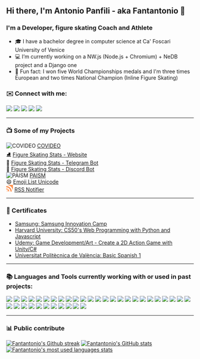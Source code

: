 ## Hi there, I'm Antonio Panfili - aka Fantantonio 👋

### I'm a Developer, figure skating Coach and Athlete

* 🎓 I have a bachelor degree in computer science at Ca' Foscari University of Venice 
* 💻 I’m currently working on a NW.js (Node.js + Chromium) + NeDB project and a Django one
* 🏅 Fun fact: I won five World Championships medals and I'm three times European and two times National Champion (Inline Figure Skating)

### ✉️ Connect with me:

[![](https://img.shields.io/badge/-youtube-ff0000?style=flat-square)](https://www.youtube.com/channel/UC1nY3r2ua2XbtWBBJk3Ki-w)
[![](https://img.shields.io/badge/-twitter-1C9CEA?style=flat-square)](https://twitter.com/AntonioPanfili)
[![](https://img.shields.io/badge/-linkedin-0073B1?style=flat-square)](https://www.linkedin.com/in/antonio-panfili/)
[![](https://img.shields.io/badge/-instagram-c32aa3?style=flat-square)](https://www.instagram.com/antonio_panfili/)
[![](https://img.shields.io/badge/-tiktok-ee1d52?style=flat-square)](https://www.tiktok.com/@apfantantonio)
<br>

---

### 📺 Some of my Projects

<img alt="COVIDEO" width="18px" src="https://www.covideo.it/img/favicon/android-icon-48x48.png"> [COVIDEO](https://www.covideo.it)<br>
⛸ [Figure Skating Stats - Website](http://www.figureskatingstats.com)<br>
📲 [Figure Skating Stats - Telegram Bot](https://t.me/figureskatingstats)<br>
📱 [Figure Skating Stats - Discord Bot](https://discord.gg/pHPmwfyWTD)<br>
<img alt="PAISM" width="18px" src="http://www.artisticoinlinesanmarco.it/wp-content/uploads/2021/07/Logo_32x32.png"> [PAISM](http://www.artisticoinlinesanmarco.it)<br>
😄 [Emoji List Unicode](https://github.com/Fantantonio/Emoji-List-Unicode) <br>
<img alt="RSS Notifier" width="18px" src="https://github.com/Fantantonio/rss_notifier/blob/master/asset/img/logo.png?raw=true"> [RSS Notifier](https://github.com/Fantantonio/rss_notifier)<br>

---

### 📜 Certificates
* [Samsung: Samsung Innovation Camp](https://innovationcamp.it/)<br>
* [Harvard University: CS50's Web Programming with Python and Javascript](https://certificates.cs50.io/e1d8f6f8-5449-49e3-ab33-691d58eeed01.pdf?size=letter)<br>
* [Udemy: Game Development/Art - Create a 2D Action Game with Unity/C#](ude.my/UC-0L8HOEXK)<br>
* [Universitat Politècnica de València: Basic Spanish 1](https://courses.edx.org/certificates/92464202ef884193894d00eb39b39184)

---

### 📚 Languages and Tools currently working with or used in past projects:
![](https://badgen.net/badge/%20/Android%20Studio/green?style=flat) ![](https://badgen.net/badge/%20/Arduino/cyan?style=flat) ![](https://badgen.net/badge/%20/Blender/orange?style=flat) ![](https://badgen.net/badge/%20/Bootstrap/purple?style=flat) ![](https://badgen.net/badge/%20/Brackets/blue?style=flat) ![](https://badgen.net/badge/%20/Chart.js/red?style=flat) ![](https://badgen.net/badge/%20/CSS/blue?style=flat) ![](https://badgen.net/badge/%20/C%23/blue?style=flat) ![](https://badgen.net/badge/%20/Django/0C4B33?style=flat) ![](https://badgen.net/badge/%20/Git/black?style=flat) ![](https://badgen.net/badge/%20/HTML/red?style=flat) ![](https://badgen.net/badge/%20/IntelliJ%20IDEA/purple?style=flat) ![](https://badgen.net/badge/%20/Java/663300?style=flat) ![](https://badgen.net/badge/%20/JavaScript/yellow?style=flat) ![](https://badgen.net/badge/%20/JQuery/blue?style=flat) ![](https://badgen.net/badge/%20/JSON/gray?style=flat) ![](https://badgen.net/badge/%20/LaTeX/006600?style=flat) ![](https://badgen.net/badge/%20/MongoDB/0C4B33?style=flat) ![](https://badgen.net/badge/%20/MySQL/0033cc?style=flat) ![](https://badgen.net/badge/%20/NeDB/blue?style=flat) ![](https://badgen.net/badge/%20/Node.js/green?style=flat) ![](https://badgen.net/badge/%20/NW.js/blue?style=flat) ![](https://badgen.net/badge/%20/p5.js/ff0066?style=flat) ![](https://badgen.net/badge/%20/PHP/blue?style=flat) ![](https://badgen.net/badge/%20/Python/blue?style=flat) ![](https://badgen.net/badge/%20/R/gray?style=flat) ![](https://badgen.net/badge/%20/Raspberry%20Pi/ff0066?style=flat) ![](https://badgen.net/badge/%20/R%20Studio/blue?style=flat) ![](https://badgen.net/badge/%20/SASS/ff0066?style=flat) ![](https://badgen.net/badge/%20/SQL/gray?style=flat) ![](https://badgen.net/badge/%20/SQLite/009900?style=flat) ![](https://badgen.net/badge/%20/Tensorflow.js/orange?style=flat) ![](https://badgen.net/badge/%20/Unity/black?style=flat) ![](https://badgen.net/badge/%20/Visual%20Studio%20Code/0033cc?style=flat) ![](https://badgen.net/badge/%20/Wordpress/black?style=flat) ![](https://badgen.net/badge/%20/XAMPP/orange?style=flat)

---

###  📊 Public contribute

[![Fantantonio's Github streak](https://github-readme-streak-stats.herokuapp.com/?user=Fantantonio&theme=algolia)](https://github-readme-streak-stats.herokuapp.com/?user=Fantantonio&theme=algolia)
[![Fantantonio's GitHub stats](https://github-readme-stats.vercel.app/api?username=Fantantonio&show_icons=true&count_private=true&theme=algolia)](https://github-readme-stats.vercel.app/api?username=Fantantonio&show_icons=true&count_private=true&theme=algolia)
[![Fantantonio's most used languages stats](https://github-readme-stats.vercel.app/api/top-langs/?username=Fantantonio&layout=compact&theme=algolia)](https://github-readme-stats.vercel.app/api/top-langs/?username=Fantantonio&layout=compact&theme=algolia)

<br>
<br>

